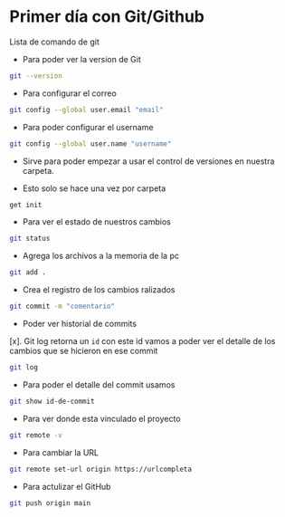 # Primer día con Git/Github

Lista  de comando de git

* Para poder ver la version de Git
```bash 
git --version
```

* Para configurar el correo

```bash
git config --global user.email "email"
```

* Para poder configurar el username

```bash
git config --global user.name "username"
```

* Sirve para poder empezar  a usar el control de versiones en nuestra carpeta.

* Esto solo se hace una vez por carpeta

```bash
get init
```

* Para ver el estado de nuestros cambios 
```bash
git status
```

* Agrega los archivos a la memoria de la pc

```bash
git add .
```
* Crea el registro de los cambios ralizados

```bash
git commit -m "comentario"
```

* Poder ver historial de commits

[x]. Git log retorna un `id` con este id vamos a poder ver el detalle de los cambios que se hicieron en ese commit

```bash
git log
```

* Para poder el detalle del commit usamos 

```bash
git show id-de-commit
```
 * Para ver donde esta vinculado el proyecto

 ```bash
 git remote -v
```

* Para cambiar la URL 
```bash
git remote set-url origin https://urlcompleta
```

* Para actulizar el GitHub
```bash
git push origin main
```
